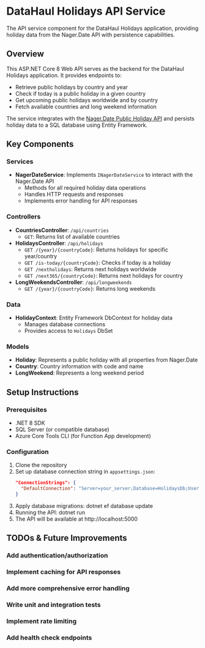 # DataHaul Holidays API Service

The API service component for the DataHaul Holidays application, providing holiday data from the Nager.Date API with persistence capabilities.

## Overview

This ASP.NET Core 8 Web API serves as the backend for the DataHaul Holidays application. It provides endpoints to:

- Retrieve public holidays by country and year
- Check if today is a public holiday in a given country
- Get upcoming public holidays worldwide and by country
- Fetch available countries and long weekend information

The service integrates with the [Nager.Date Public Holiday API](https://date.nager.at/Api) and persists holiday data to a SQL database using Entity Framework.

## Key Components

### Services

- **NagerDateService**: Implements `INagerDateService` to interact with the Nager.Date API
  - Methods for all required holiday data operations
  - Handles HTTP requests and responses
  - Implements error handling for API responses

### Controllers

- **CountriesController**: `/api/countries`
  - `GET`: Returns list of available countries
- **HolidaysController**: `/api/holidays`
  - `GET /{year}/{countryCode}`: Returns holidays for specific year/country
  - `GET /is-today/{countryCode}`: Checks if today is a holiday
  - `GET /nextholidays`: Returns next holidays worldwide
  - `GET /next365/{countryCode}`: Returns next holidays for country
- **LongWeekendsController**: `/api/longweekends`
  - `GET /{year}/{countryCode}`: Returns long weekends

### Data

- **HolidayContext**: Entity Framework DbContext for holiday data
  - Manages database connections
  - Provides access to `Holidays` DbSet

### Models

- **Holiday**: Represents a public holiday with all properties from Nager.Date
- **Country**: Country information with code and name
- **LongWeekend**: Represents a long weekend period

## Setup Instructions

### Prerequisites

- .NET 8 SDK
- SQL Server (or compatible database)
- Azure Core Tools CLI (for Function App development)

### Configuration

1. Clone the repository
2. Set up database connection string in `appsettings.json`:
   ```json
   "ConnectionStrings": {
     "DefaultConnection": "Server=your_server;Database=HolidaysDb;User Id=your_user;Password=your_password;"
   }
   ```
3. Apply database migrations: dotnet ef database update
4. Running the API: dotnet run
5. The API will be available at http://localhost:5000

## TODOs & Future Improvements

### Add authentication/authorization

### Implement caching for API responses

### Add more comprehensive error handling

### Write unit and integration tests

### Implement rate limiting

### Add health check endpoints
